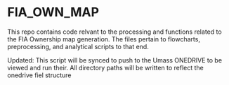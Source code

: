# FIA_OWN_MAP


This repo contains code relvant to the processing and functions related to the FIA Ownership map generation. The files pertain to flowcharts, preprocessing, and analytical scripts to that end.

Updated: This script will be synced to push to the Umass ONEDRIVE to be viewed and run their. All directory paths will be written to reflect the onedrive fiel structure
